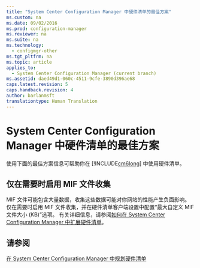 ```yaml
---
title: "System Center Configuration Manager 中硬件清单的最佳方案"
ms.custom: na
ms.date: 09/02/2016
ms.prod: configuration-manager
ms.reviewer: na
ms.suite: na
ms.technology: 
  - configmgr-other
ms.tgt_pltfrm: na
ms.topic: article
applies_to: 
  - System Center Configuration Manager (current branch)
ms.assetid: daed49d1-060c-4511-9cfe-3890d396ae68
caps.latest.revision: 5
caps.handback.revision: 4
author: barlanmsft
translationtype: Human Translation
---
```

# System Center Configuration Manager 中硬件清单的最佳方案
使用下面的最佳方案信息可帮助你在 [!INCLUDE[cm6long](../LocTest/includes/cm6long_md.md)] 中使用硬件清单。  
  
## 仅在需要时启用 MIF 文件收集  
 MIF 文件可能包含大量数据，收集这些数据可能对你网站的性能产生负面影响。 仅在需要时启用 MIF 文件收集，并在硬件清单客户端设置中配置“最大自定义 MIF 文件大小 \(KB\)”选项。 有关详细信息，请参阅[如何在 System Center Configuration Manager 中扩展硬件清单](../LocTest/How-to-extend-hardware-inventory-in-System-Center-Configuration-Manager.md)。  
  
## 请参阅  
 [在 System Center Configuration Manager 中规划硬件清单](../LocTest/Planning-for-hardware-inventory-in-System-Center-Configuration-Manager.md)